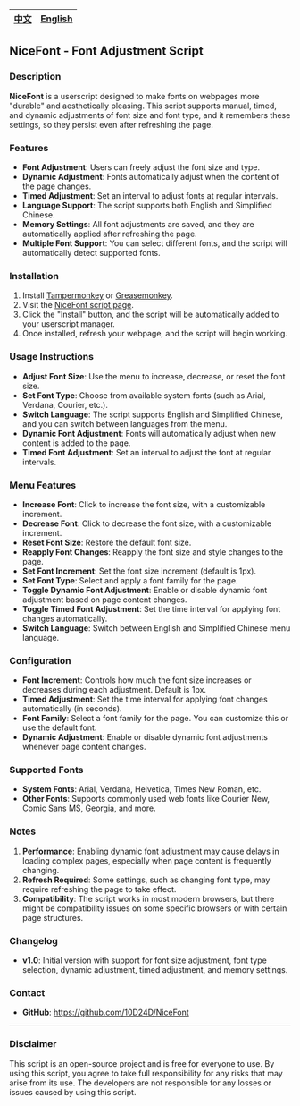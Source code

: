| <a href="https://github.com/10D24D/NiceFont/blob/main/README.md">中文</a> | <a href="https://github.com/10D24D/NiceFont/blob/main/docs/README_EN.md">English</a> | 
| --- | --- | 

## NiceFont - Font Adjustment Script

### Description

**NiceFont** is a userscript designed to make fonts on webpages more "durable" and aesthetically pleasing. This script supports manual, timed, and dynamic adjustments of font size and font type, and it remembers these settings, so they persist even after refreshing the page.

### Features

- **Font Adjustment**: Users can freely adjust the font size and type.
- **Dynamic Adjustment**: Fonts automatically adjust when the content of the page changes.
- **Timed Adjustment**: Set an interval to adjust fonts at regular intervals.
- **Language Support**: The script supports both English and Simplified Chinese.
- **Memory Settings**: All font adjustments are saved, and they are automatically applied after refreshing the page.
- **Multiple Font Support**: You can select different fonts, and the script will automatically detect supported fonts.

### Installation

1. Install [Tampermonkey](https://www.tampermonkey.net/) or [Greasemonkey](https://www.greasespot.net/).
2. Visit the [NiceFont script page](https://greasyfork.org).
3. Click the "Install" button, and the script will be automatically added to your userscript manager.
4. Once installed, refresh your webpage, and the script will begin working.

### Usage Instructions

- **Adjust Font Size**: Use the menu to increase, decrease, or reset the font size.
- **Set Font Type**: Choose from available system fonts (such as Arial, Verdana, Courier, etc.).
- **Switch Language**: The script supports English and Simplified Chinese, and you can switch between languages from the menu.
- **Dynamic Font Adjustment**: Fonts will automatically adjust when new content is added to the page.
- **Timed Font Adjustment**: Set an interval to adjust the font at regular intervals.

### Menu Features

- **Increase Font**: Click to increase the font size, with a customizable increment.
- **Decrease Font**: Click to decrease the font size, with a customizable increment.
- **Reset Font Size**: Restore the default font size.
- **Reapply Font Changes**: Reapply the font size and style changes to the page.
- **Set Font Increment**: Set the font size increment (default is 1px).
- **Set Font Type**: Select and apply a font family for the page.
- **Toggle Dynamic Font Adjustment**: Enable or disable dynamic font adjustment based on page content changes.
- **Toggle Timed Font Adjustment**: Set the time interval for applying font changes automatically.
- **Switch Language**: Switch between English and Simplified Chinese menu language.

### Configuration

- **Font Increment**: Controls how much the font size increases or decreases during each adjustment. Default is 1px.
- **Timed Adjustment**: Set the time interval for applying font changes automatically (in seconds).
- **Font Family**: Select a font family for the page. You can customize this or use the default font.
- **Dynamic Adjustment**: Enable or disable dynamic font adjustments whenever page content changes.

### Supported Fonts

- **System Fonts**: Arial, Verdana, Helvetica, Times New Roman, etc.
- **Other Fonts**: Supports commonly used web fonts like Courier New, Comic Sans MS, Georgia, and more.

### Notes

1. **Performance**: Enabling dynamic font adjustment may cause delays in loading complex pages, especially when page content is frequently changing.
2. **Refresh Required**: Some settings, such as changing font type, may require refreshing the page to take effect.
3. **Compatibility**: The script works in most modern browsers, but there might be compatibility issues on some specific browsers or with certain page structures.

### Changelog

- **v1.0**: Initial version with support for font size adjustment, font type selection, dynamic adjustment, timed adjustment, and memory settings.

### Contact

- **GitHub**: https://github.com/10D24D/NiceFont

------

### Disclaimer

This script is an open-source project and is free for everyone to use. By using this script, you agree to take full responsibility for any risks that may arise from its use. The developers are not responsible for any losses or issues caused by using this script.
